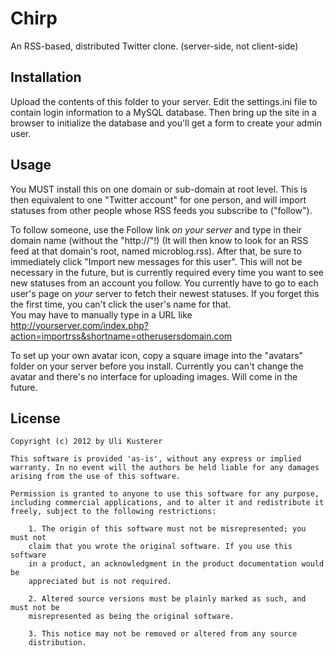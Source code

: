 Chirp
=====

An RSS-based, distributed Twitter clone. (server-side, not client-side)


Installation
------------

Upload the contents of this folder to your server. Edit the settings.ini file to contain
login information to a MySQL database.
Then bring up the site in a browser to initialize the database and you'll get a form to
create your admin user.


Usage
-----

You MUST install this on one domain or sub-domain at root level. This is then equivalent
to one "Twitter account" for one person, and will import statuses from other people whose
RSS feeds you subscribe to ("follow").

To follow someone, use the Follow link *on your server* and type in their domain name
(without the "http://"!) (It will then know to look for an RSS feed at that domain's root,
named microblog.rss). After that, be sure to immediately click "Import new messages
for this user". This will not be necessary in the future, but is currently required every
time you want to see new statuses from an account you follow.
You currently have to go to each user's page on *your* server to fetch their newest
statuses. If you forget this the first time, you can't click the user's name for that.\
You may have to manually type in a URL like
http://yourserver.com/index.php?action=importrss&shortname=otherusersdomain.com

To set up your own avatar icon, copy a square image into the "avatars" folder on your
server before you install. Currently you can't change the avatar and there's no interface
for uploading images. Will come in the future.



License
-------

	Copyright (c) 2012 by Uli Kusterer
	
	This software is provided 'as-is', without any express or implied
	warranty. In no event will the authors be held liable for any damages
	arising from the use of this software.
	
	Permission is granted to anyone to use this software for any purpose,
	including commercial applications, and to alter it and redistribute it
	freely, subject to the following restrictions:
	
		1. The origin of this software must not be misrepresented; you must not
		claim that you wrote the original software. If you use this software
		in a product, an acknowledgment in the product documentation would be
		appreciated but is not required.
		
		2. Altered source versions must be plainly marked as such, and must not be
		misrepresented as being the original software.
		
		3. This notice may not be removed or altered from any source
		distribution.
	
